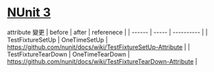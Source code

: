 # [NUnit 3](https://github.com/nunit/docs/wiki/NUnit-Documentation)

attribute 變更
| before | after | referenece |
| ------ | ----- | ---------- |
| TestFixtureSetUp | OneTimeSetUp | https://github.com/nunit/docs/wiki/TestFixtureSetUp-Attribute |
| TestFixtureTearDown | OneTimeTearDown | https://github.com/nunit/docs/wiki/TestFixtureTearDown-Attribute |
